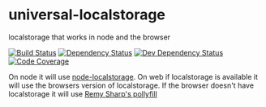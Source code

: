 # universal-localstorage
localstorage that works in node and the browser

[![Build Status](https://img.shields.io/travis/eddiemoore/universal-localstorage.svg)](https://travis-ci.org/eddiemoore/universal-localstorage)
[![Dependency Status](https://img.shields.io/david/eddiemoore/universal-localstorage.svg)](https://david-dm.org/eddiemoore/universal-localstorage)
[![Dev Dependency Status](https://img.shields.io/david/dev/eddiemoore/universal-localstorage.svg)](https://david-dm.org/eddiemoore/universal-localstorage#info=devDependencies)
[![Code Coverage](https://img.shields.io/codecov/c/github/eddiemoore/universal-localstorage.svg)](https://codecov.io/github/eddiemoore/universal-localstorage)

On node it will use [node-localstorage](https://www.npmjs.com/package/node-localstorage).
On web if localstorage is available it will use the browsers version of localstorage.
If the browser doesn't have localstorage it will use [Remy Sharp's pollyfill](https://gist.github.com/remy/350433)
